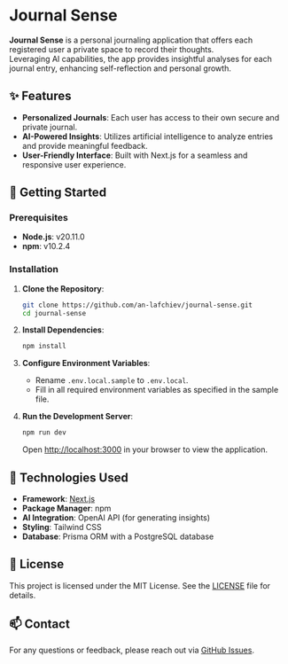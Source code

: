
# Journal Sense

**Journal Sense** is a personal journaling application that offers each registered user a private space to record their thoughts.  
Leveraging AI capabilities, the app provides insightful analyses for each journal entry, enhancing self-reflection and personal growth.

## ✨ Features

- **Personalized Journals**: Each user has access to their own secure and private journal.
- **AI-Powered Insights**: Utilizes artificial intelligence to analyze entries and provide meaningful feedback.
- **User-Friendly Interface**: Built with Next.js for a seamless and responsive user experience.

## 🚀 Getting Started

### Prerequisites

- **Node.js**: v20.11.0
- **npm**: v10.2.4

### Installation

1. **Clone the Repository**:
   ```bash
   git clone https://github.com/an-lafchiev/journal-sense.git
   cd journal-sense
   ```

2. **Install Dependencies**:
   ```bash
   npm install
   ```

3. **Configure Environment Variables**:
   - Rename `.env.local.sample` to `.env.local`.
   - Fill in all required environment variables as specified in the sample file.

4. **Run the Development Server**:
   ```bash
   npm run dev
   ```

   Open [http://localhost:3000](http://localhost:3000) in your browser to view the application.

## 🧪 Technologies Used

- **Framework**: [Next.js](https://nextjs.org/)
- **Package Manager**: npm
- **AI Integration**: OpenAI API (for generating insights)
- **Styling**: Tailwind CSS
- **Database**: Prisma ORM with a PostgreSQL database

## 📄 License

This project is licensed under the MIT License. See the [LICENSE](LICENSE) file for details.

## 📫 Contact

For any questions or feedback, please reach out via [GitHub Issues](https://github.com/an-lafchiev/journal-sense/issues).

